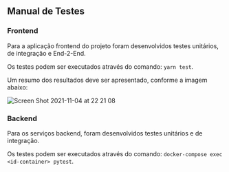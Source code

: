 ## Manual de Testes

### Frontend

Para a aplicação frontend do projeto foram desenvolvidos testes unitários, de integração e End-2-End.

Os testes podem ser executados através do comando: `yarn test`.

Um resumo dos resultados deve ser apresentado, conforme a imagem abaixo:

![Screen Shot 2021-11-04 at 22 21 08](https://user-images.githubusercontent.com/6243672/140442464-b336cfad-7db5-4c95-a0e6-704638743643.png)

### Backend

Para os serviços backend, foram desenvolvidos testes unitários e de integração.

Os testes podem ser executados através do comando: `docker-compose exec <id-container> pytest`.
